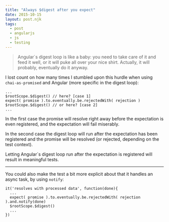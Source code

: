 ```yaml
---
title: "Always $digest after you expect"
date: 2015-10-15
layout: post.njk
tags:
  - post
  - angularjs
  - js
  - testing
---
```


> Angular`s digest loop is like a baby: you need to take care of it and feed it well, or it will puke all over your nice shirt.
> Actually, it will probably, eventually do it anyway.


I lost count on how many times I stumbled upon this hurdle when using `chai-as-promised` and Angular (more specific in the digest loop):

```
...
$rootScope.$digest() // here? [case 1]
expect( promise ).to.eventually.be.rejectedWith( rejection )
$rootScope.$digest() // or here? [case 2]
...
```

In the first case the promise will resolve right away before the expectation is even registered, and the expectation will fail miserably.

In the second case the digest loop will run after the expectation has been registered and the promise will be resolved (or rejected, depending on the test context).

Letting Angular`s digest loop run after the expectation is registered will result in meaningful tests.

---

You could also make the test a bit more explicit about that it handles an async task, by using `notify`:

```
it('resolves with processed data', function(done){
  ...
  expect( promise ).to.eventually.be.rejectedWith( rejection ).and.notify(done)
  $rootScope.$digest()
  ...
})
```
